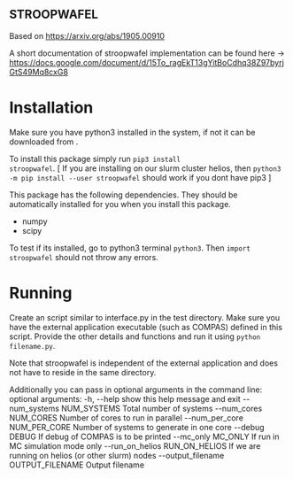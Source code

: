 ## STROOPWAFEL
Based on https://arxiv.org/abs/1905.00910

A short documentation of stroopwafel implementation can be found here -> https://docs.google.com/document/d/15To_ragEkT13gYitBoCdhq38Z97byrjGtS49Mq8cxG8

# Installation
Make sure you have python3 installed in the system, if not it can be downloaded from <a href="https://www.python.org/downloads/"></a>.

To install this package simply run <code>pip3 install stroopwafel</code>. [ If you are installing on our slurm cluster helios, then <code>python3 -m pip install --user stroopwafel</code> should work if you dont have pip3 ]

This package has the following dependencies. They should be automatically installed for you when you install this package.
<ul>
    <li>numpy</li>
    <li>scipy</li>
</ul>

To test if its installed, go to python3 terminal <code>python3</code>.
Then <code>import stroopwafel</code> should not throw any errors.

# Running
Create an script similar to interface.py in the test directory. Make sure you have the external application executable (such as COMPAS) defined in this script. Provide the other details and functions and run it using <code>python filename.py</code>. 

Note that stroopwafel is independent of the external application and does not have to reside in the same directory. 

Additionally you can pass in optional arguments in the command line:
optional arguments:
  -h, --help            show this help message and exit
  --num_systems NUM_SYSTEMS
                        Total number of systems
  --num_cores NUM_CORES
                        Number of cores to run in parallel
  --num_per_core NUM_PER_CORE
                        Number of systems to generate in one core
  --debug DEBUG         If debug of COMPAS is to be printed
  --mc_only MC_ONLY     If run in MC simulation mode only
  --run_on_helios RUN_ON_HELIOS
                        If we are running on helios (or other slurm) nodes
  --output_filename OUTPUT_FILENAME
                        Output filename
